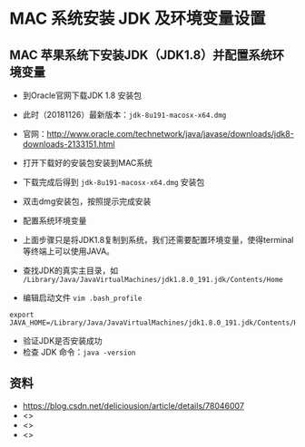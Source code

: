 # MAC 系统安装 JDK 及环境变量设置


## MAC 苹果系统下安装JDK（JDK1.8）并配置系统环境变量

- 到Oracle官网下载JDK 1.8 安装包
 - 此时（20181126）最新版本：`jdk-8u191-macosx-x64.dmg`
 - 官网：<http://www.oracle.com/technetwork/java/javase/downloads/jdk8-downloads-2133151.html>


- 打开下载好的安装包安装到MAC系统
 - 下载完成后得到 `jdk-8u191-macosx-x64.dmg` 安装包
 - 双击dmg安装包，按照提示完成安装
 
- 配置系统环境变量
 - 上面步骤只是将JDK1.8复制到系统，我们还需要配置环境变量，使得terminal等终端上可以使用JAVA。
 - 查找JDK的真实主目录，如 `/Library/Java/JavaVirtualMachines/jdk1.8.0_191.jdk/Contents/Home`
 - 编辑启动文件 `vim .bash_profile`
 ```
 export JAVA_HOME=/Library/Java/JavaVirtualMachines/jdk1.8.0_191.jdk/Contents/Home
 ```
 
- 验证JDK是否安装成功
 - 检查 JDK 命令：`java -version`
 

## 资料

 - <https://blog.csdn.net/deliciousion/article/details/78046007>
 - <>
 - <>
 - <>
 